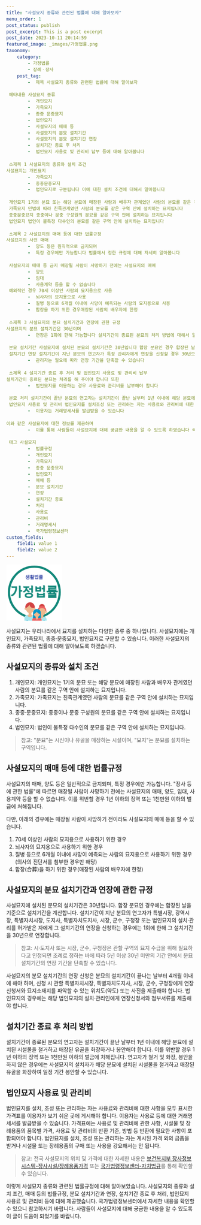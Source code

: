 ```yaml
---
title: "사설묘지 종류와 관련된 법률에 대해 알아보자"
menu_order: 1
post_status: publish
post_excerpt: This is a post excerpt
post_date: 2023-10-11 20:14:59
featured_image: _images/가정법률.png
taxonomy:
    category:
        - 가정법률
        - 장례ㆍ장사
    post_tag:
        -  제목 사설묘지 종류와 관련된 법률에 대해 알아보자

 메타내용 사설묘지 종류
        -  개인묘지
        -  가족묘지
        -  종중 문중묘지
        -  법인묘지
        -  사설묘지의 매매 등
        -  사설묘지의 분묘 설치기간
        -  사설묘지의 분묘 설치기간 연장
        -  설치기간 종료 후 처리
        -  법인묘지 사용료 및 관리비 납부 등에 대해 알아봅니다

 소제목 1 사설묘지의 종류와 설치 조건
사설묘지는 개인묘지
        -  가족묘지
        -  종중문중묘지
        -  법인묘지로 구분됩니다 이에 대한 설치 조건에 대해서 알아봅니다

 개인묘지 1기의 분묘 또는 해당 분묘에 매장된 사람과 배우자 관계였던 사람의 분묘를 같은 구역 안에 설치하는 묘지입니다
 가족묘지 민법에 따라 친족관계였던 사람의 분묘를 같은 구역 안에 설치하는 묘지입니다
 종중문중묘지 종중이나 문중 구성원의 분묘를 같은 구역 안에 설치하는 묘지입니다
 법인묘지 법인이 불특정 다수인의 분묘를 같은 구역 안에 설치하는 묘지입니다

 소제목 2 사설묘지의 매매 등에 대한 법률규정
사설묘지의 사전 매매
        -  양도 등은 원칙적으로 금지되며
        -  특정 경우에만 가능합니다 법률에서 정한 규정에 대해 자세히 알아봅니다

 사설묘지의 매매 등 금지 매장될 사람이 사망하기 전에는 사설묘지의 매매
        -  양도
        -  임대
        -  사용계약 등을 할 수 없습니다
 예외적인 경우 70세 이상인 사람의 묘지용으로 사용
        -  뇌사자의 묘지용으로 사용
        -  질병 등으로 6개월 이내에 사망이 예측되는 사람의 묘지용으로 사용
        -  합장을 하기 위한 경우매장된 사람의 배우자에 한정

 소제목 3 사설묘지의 분묘 설치기간과 연장에 관한 규정
사설묘지의 분묘 설치기간은 30년이며
        -  연장은 1회에 한해 가능합니다 설치기간이 종료된 분묘의 처리 방법에 대해서 알아봅니다

 분묘 설치기간 사설묘지에 설치된 분묘의 설치기간은 30년입니다 합장 분묘인 경우 합장된 날을 기준으로 설치기간을 계산합니다
 설치기간 연장 설치기간이 지난 분묘의 연고자가 특정 관리자에게 연장을 신청할 경우 30년으로 연장 가능합니다 다만
        -  관리자는 필요에 따라 연장 기간을 단축할 수 있습니다

 소제목 4 설치기간 종료 후 처리 및 법인묘지 사용료 및 관리비 납부
설치기간이 종료된 분묘는 처리를 해 주어야 합니다 또한
        -  법인묘지를 이용하는 경우 사용료와 관리비를 납부해야 합니다

 분묘 처리 설치기간이 끝난 분묘의 연고자는 설치기간이 끝난 날부터 1년 이내에 해당 분묘에 설치된 시설물을 철거하고 매장된 유골을 화장하거나 봉안해야 합니다
 법인묘지 사용료 및 관리비 법인묘지를 설치조성 또는 관리하는 자는 사용료와 관리비에 대한 사항을 게시해야 하며
        -  이용자는 거래명세서를 발급받을 수 있습니다

이와 같은 사설묘지에 대한 정보를 제공하며
        -  이를 통해 사람들이 사설묘지에 대해 궁금한 내용을 알 수 있도록 하였습니다 국가법령정보센터에서 자세한 내용을 확인할 수 있으니 참고하시기 바랍니다

 태그 사설묘지
        -  법률규정
        -  개인묘지
        -  가족묘지
        -  종중 문중묘지
        -  법인묘지
        -  매매 등
        -  분묘 설치기간
        -  연장
        -  설치기간 종료
        -  처리
        -  사용료
        -  관리비
        -  거래명세서
        -  국가법령정보센터
custom_fields:
    field1: value 1
    field2: value 2
---
```


![가정법률](/_images/가정법률.png)


사설묘지는 우리나라에서 묘지를 설치하는 다양한 종류 중 하나입니다. 사설묘지에는 개인묘지, 가족묘지, 종중·문중묘지, 법인묘지로 구분할 수 있습니다. 이러한 사설묘지의 종류와 관련된 법률에 대해 알아보도록 하겠습니다.

## 사설묘지의 종류와 설치 조건

1. 개인묘지: 개인묘지는 1기의 분묘 또는 해당 분묘에 매장된 사람과 배우자 관계였던 사람의 분묘를 같은 구역 안에 설치하는 묘지입니다.
2. 가족묘지: 가족묘지는 친족관계였던 사람의 분묘를 같은 구역 안에 설치하는 묘지입니다.
3. 종중·문중묘지: 종중이나 문중 구성원의 분묘를 같은 구역 안에 설치하는 묘지입니다.
4. 법인묘지: 법인이 불특정 다수인의 분묘를 같은 구역 안에 설치하는 묘지입니다.

> 참고: "분묘"는 시신이나 유골을 매장하는 시설이며, "묘지"는 분묘를 설치하는 구역입니다.

## 사설묘지의 매매 등에 대한 법률규정

사설묘지의 매매, 양도 등은 일반적으로 금지되며, 특정 경우에만 가능합니다. "장사 등에 관한 법률"에 따르면 매장될 사람이 사망하기 전에는 사설묘지의 매매, 양도, 임대, 사용계약 등을 할 수 없습니다. 이를 위반할 경우 1년 이하의 징역 또는 1천만원 이하의 벌금에 처해집니다.

다만, 아래의 경우에는 매장될 사람이 사망하기 전이라도 사설묘지의 매매 등을 할 수 있습니다.

1. 70세 이상인 사람의 묘지용으로 사용하기 위한 경우
2. 뇌사자의 묘지용으로 사용하기 위한 경우
3. 질병 등으로 6개월 이내에 사망이 예측되는 사람의 묘지용으로 사용하기 위한 경우(의사의 진단서를 첨부한 경우만 해당)
4. 합장(合葬)을 하기 위한 경우(매장된 사람의 배우자에 한정)

## 사설묘지의 분묘 설치기간과 연장에 관한 규정

사설묘지에 설치된 분묘의 설치기간은 30년입니다. 합장 분묘인 경우에는 합장된 날을 기준으로 설치기간을 계산합니다. 설치기간이 지난 분묘의 연고자가 특별시장, 광역시장, 특별자치시장, 도지사, 특별자치도지사, 시장, 군수, 구청장 또는 법인묘지의 설치·관리를 허가받은 자에게 그 설치기간의 연장을 신청하는 경우에는 1회에 한해 그 설치기간을 30년으로 연장합니다.

> 참고: 시·도지사 또는 시장, 군수, 구청장은 관할 구역의 묘지 수급을 위해 필요하다고 인정되면 조례로 정하는 바에 따라 5년 이상 30년 미만의 기간 안에서 분묘 설치기간의 연장 기간을 단축할 수 있습니다.

사설묘지의 분묘 설치기간의 연장 신청은 분묘의 설치기간이 끝나는 날부터 4개월 이내에 해야 하며, 신청 시 관할 특별자치시장, 특별자치도지사, 시장, 군수, 구청장에게 연장신청서와 묘지소재지를 파악할 수 있는 위치도(약도) 또는 사진을 제출해야 합니다. 법인묘지의 경우에는 해당 법인묘지의 설치·관리인에게 연장신청서와 첨부서류를 제출해야 합니다.

## 설치기간 종료 후 처리 방법

설치기간이 종료된 분묘의 연고자는 설치기간이 끝난 날부터 1년 이내에 해당 분묘에 설치된 시설물을 철거하고 매장된 유골을 화장하거나 봉안해야 합니다. 이를 위반할 경우 1년 이하의 징역 또는 1천만원 이하의 벌금에 처해집니다. 연고자가 철거 및 화장, 봉안을 하지 않은 경우에는 사설묘지의 설치자가 해당 분묘에 설치된 시설물을 철거하고 매장된 유골을 화장하여 일정 기간 봉안할 수 있습니다.

## 법인묘지 사용료 및 관리비

법인묘지를 설치, 조성 또는 관리하는 자는 사용료와 관리비에 대한 사항을 모두 표시한 가격표를 이용자가 보기 쉬운 곳에 게시해야 합니다. 이용자는 사용료 등에 대한 거래명세서를 발급받을 수 있습니다. 가격표에는 사용료 및 관리비에 관한 사항, 시설물 및 장례용품의 품목별 가격, 사용료 및 관리비의 반환 기준, 방법 등 반환에 필요한 사항이 포함되어야 합니다. 법인묘지를 설치, 조성 또는 관리하는 자는 게시된 가격 외의 금품을 받거나 시설물 또는 장례용품의 구매 또는 사용을 강요해서는 안 됩니다.

> 참고: 전국 사설묘지의 위치 및 가격에 대한 자세한 내용은 [보건복지부 장사정보시스템-장사시설/장례용품가격](https://example.com/graveyard-info) 또는 [국가법령정보센터-자치법규](https://www.law.go.kr)를 통해 확인할 수 있습니다.

이렇게 사설묘지 종류와 관련된 법률규정에 대해 알아보았습니다. 사설묘지의 종류와 설치 조건, 매매 등의 법률규정, 분묘 설치기간과 연장, 설치기간 종료 후 처리, 법인묘지 사용료 및 관리비 등에 대해 제공했습니다. 국가법령정보센터에서 자세한 내용을 확인할 수 있으니 참고하시기 바랍니다. 사람들이 사설묘지에 대해 궁금한 내용을 알 수 있도록 이 글이 도움이 되었기를 바랍니다.

